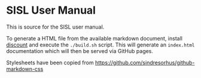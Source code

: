 # SISL User Manual

This is source for the SISL user manual.

To generate a HTML file from the available markdown document, install
[discount](http://www.pell.portland.or.us/~orc/Code/discount/) and
execute the `./build.sh` script. This will generate an `index.html`
documentation which will then be served via GitHub pages.

Stylesheets have been copied from https://github.com/sindresorhus/github-markdown-css
